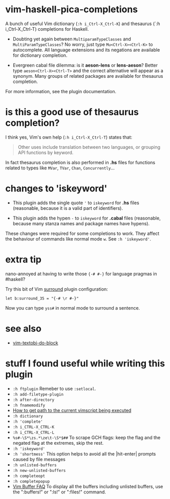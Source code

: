 # vim-haskell-pica-completions

A bunch of useful Vim dictionary (`:h i_Ctrl-X_Ctrl-K`) and thesaurus (`:h i_Ctrl-X_Ctrl-T) completions for Haskell.

- Doubting yet again between `MultiparamTypeClasses` and `MultiParamTypeClasses`? No worry, just type `Mu<Ctrl-X><Ctrl-K>` to autocomplete. All language extensions and its negations are available for dictionary completion.

- Evergreen cabal file dilemma: is it **aeson-lens** or **lens-aeson**? Better type `aeson<Ctrl-X><Ctrl-T>` and the correct alternative will appear as a synonym. Many groups of related packages are available for thesaurus completion.

For more information, see the plugin documentation.

# is this a good use of thesaurus completion?

I think yes, Vim's own help (`:h i_Ctrl-X_Ctrl-T`) states that:

> Other uses include translation between two languages, or grouping API functions by keyword.

In fact thesaurus completion is also performed in **.hs** files for functions related to types like `MVar`, `TVar`, `Chan`, `Concurrently`...

# changes to 'iskeyword'

- This plugin adds the single quote `'` to `iskeyword` for **.hs** files (reasonable, because it is a valid part of identifiers).

- This plugin adds the hypen `-` to `iskeyword` for **.cabal** files (reasonable, because many stanza names and package names have hypens).

These changes were required for some completions to work. They affect the behaviour of commands like normal mode `w`. See `:h 'iskeyword'`. 

# extra tip

nano-annoyed at having to write those `{-# #-}` for language pragmas in #haskell?

Try this bit of Vim [surround](https://github.com/tpope/vim-surround) plugin configuration:

    let b:surround_35 = "{-# \r #-}"

Now you can type `yss#` in normal mode to surround a sentence.

# see also

- [vim-textobj-do-block](https://github.com/danidiaz/vim-textobj-do-block) 

# stuff I found useful while writing this plugin

- `:h ftplugin` Remeber to use `:setlocal`.
- `:h add-filetype-plugin`
- `:h after-directory`
- `:h fnamemodify`
- [How to get path to the current vimscript being executed](https://stackoverflow.com/questions/4976776/how-to-get-path-to-the-current-vimscript-being-executed/18734557)
- `:h dictionary`
- `:h 'complete'`
- `:h i_CTRL-X_CTRL-K`
- `:h i_CTRL-X_CTRL-L`
- `%s#-\S*\zs.*\ze\t-\S*$##` To scrape GCH flags: keep the flag and the negated
  flag at the extremes, skip the rest.
- `:h 'iskeyword'`
- `:h 'shortmess'` This option helps to avoid all the |hit-enter| prompts
  caused by file messages 
- `:h unlisted-buffers`
- `:h new-unlisted-buffers`
- `:h completeopt`
- `:h completepopup`
- [Vim Buffer FAQ](https://vim.fandom.com/wiki/Vim_buffer_FAQ) To display all
  the buffers including unlisted buffers, use the ":buffers!" or ":ls!" or
  ":files!" command.
